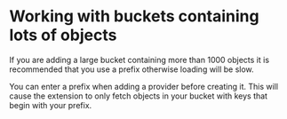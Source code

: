 # Working with buckets containing lots of objects

If you are adding a large bucket containing more than 1000 objects it is recommended that you use a prefix otherwise loading will be slow.

You can enter a prefix when adding a provider before creating it. This will cause the extension to only fetch objects in your bucket with keys that begin with your prefix.
